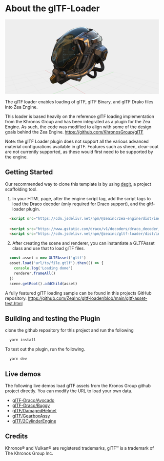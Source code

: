 
# About the glTF-Loader

![DamagedHelmet](images/DamagedHelmet.png)

The glTF loader enables loading of glTF, glTF Binary, and glTF Drako files into Zea Engine.

This loader is based heavily on the reference glTF loading implementation from the Khronos Group and has been integrated as a plugin for the Zea Engine. As such, the code was modified to align with some of the design goals behind the Zea Engine.
https://github.com/KhronosGroup/glTF


Note: the glTF Loader plugin does not support all the various advanced material configurations available in glTF. 
Features such as sheen, clear-coat are not currently supported, as these would first need to be supported by the engine.


## Getting Started

Our recommended way to clone this template is by using [degit](https://github.com/Rich-Harris/degit), a project scaffolding tool.

1. In your HTML page, after the engine script tag, add the script tags to load the Draco decoder (only required for Draco support), and the gltf-loader plugin.

```html
  <script src="https://cdn.jsdelivr.net/npm/@zeainc/zea-engine/dist/index.umd.min.js"></script>

  <script src="https://www.gstatic.com/draco/v1/decoders/draco_decoder_gltf.js"></script>
  <script src="https://cdn.jsdelivr.net/npm/@zeainc/gltf-loader/dist/index.umd.js"></script>
```

2. After creating the scene and renderer, you can instantiate a GLTFAsset class and use that to load glTF files.

```javascript
  const asset = new GLTFAsset('gltf')
  asset.load('url/to/file.gtlf').then(() => {
    console.log('Loading done')
    renderer.frameAll()
  })
  scene.getRoot().addChild(asset)
```

A fully featured glTF loading sample can be found in this projects GitHub repository. 
https://github.com/ZeaInc/gltf-loader/blob/main/gltf-asset-test.html


## Building and testing the Plugin

  clone the github repository for this project and run the following
```bash
  yarn install
```
  To test out the plugin, run the following.
```bash
  yarn dev
```

## Live demos

The following live demos load glTF assets from the Kronos Group github project directly. You can modify the URL to load your own data.

* [glTF-Draco/Avocado](http://docs.zea.live/gltf-loader/gltf-asset-test.html?gltf=https://github.khronos.org/glTF-Sample-Viewer-Release/assets/models/2.0/Avocado/glTF-Draco/Avocado.gltf)
* [glTF-Draco/Buggy](http://docs.zea.live/gltf-loader/gltf-asset-test.html?gltf=https://github.khronos.org/glTF-Sample-Viewer-Release/assets/models/2.0/Buggy/glTF-Draco/Buggy.gltf&y2zup)
* [glTF/DamagedHelmet](http://docs.zea.live/gltf-loader/gltf-asset-test.html?gltf=https://github.khronos.org/glTF-Sample-Viewer-Release/assets/models/2.0/DamagedHelmet/glTF/DamagedHelmet.gltf&y2zup)
* [glTF/GearboxAssy](http://docs.zea.live/gltf-loader/gltf-asset-test.html?gltf=https://github.khronos.org/glTF-Sample-Viewer-Release/assets/models/2.0/GearboxAssy/glTF/GearboxAssy.gltf&y2zup)
* [glTF/2CylinderEngine](http://docs.zea.live/gltf-loader/gltf-asset-test.html?gltf=https://github.khronos.org/glTF-Sample-Viewer-Release/assets/models/2.0/2CylinderEngine/glTF/2CylinderEngine.gltf&y2zup)
    
## Credits
Khronos® and Vulkan® are registered trademarks, glTF™ is a trademark of The Khronos Group Inc.
